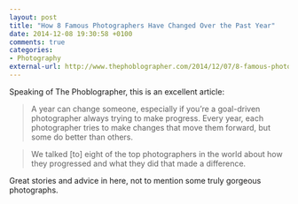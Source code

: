 ```yaml
---
layout: post
title: "How 8 Famous Photographers Have Changed Over the Past Year"
date: 2014-12-08 19:30:58 +0100
comments: true
categories: 
- Photography
external-url: http://www.thephoblographer.com/2014/12/07/8-famous-photographers-changed-past-year/
---
```


Speaking of The Phoblographer, this is an excellent article:

> A year can change someone, especially if you’re a goal-driven photographer always trying to make progress. Every year, each photographer tries to make changes that move them forward, but some do better than others.

> We talked [to] eight of the top photographers in the world about how they progressed and what they did that made a difference.

Great stories and advice in here, not to mention some truly gorgeous photographs.